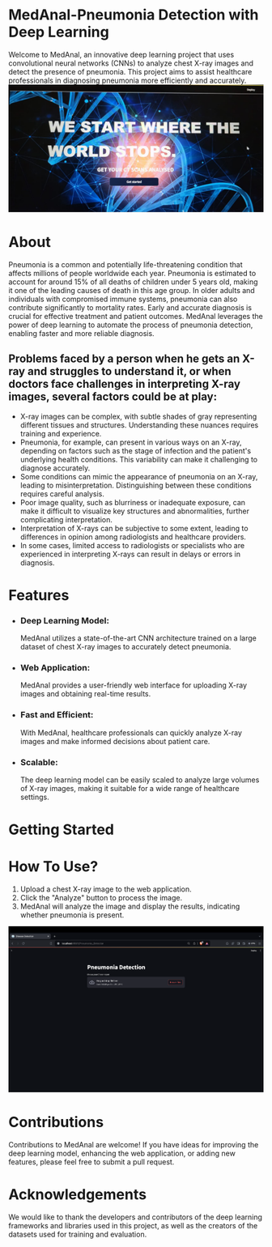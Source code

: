 # **MedAnal-Pneumonia Detection with Deep Learning**

Welcome to MedAnal, an innovative deep learning project that uses convolutional neural networks (CNNs) to analyze chest X-ray images and detect the presence of pneumonia. This project aims to assist healthcare professionals in diagnosing pneumonia more efficiently and accurately.
![Landing Page](E1.jpg)


# About
Pneumonia is a common and potentially life-threatening condition that affects millions of people worldwide each year. Pneumonia is estimated to account for around 15% of all deaths of children under 5 years old, making it one of the leading causes of death in this age group. In older adults and individuals with compromised immune systems, pneumonia can also contribute significantly to mortality rates. Early and accurate diagnosis is crucial for effective treatment and patient outcomes. MedAnal leverages the power of deep learning to automate the process of pneumonia detection, enabling faster and more reliable diagnosis.

## Problems faced by a person when he gets an X-ray and struggles to understand it, or when doctors face challenges in interpreting X-ray images, several factors could be at play:
- X-ray images can be complex, with subtle shades of gray representing different tissues and structures. Understanding these nuances requires training and experience.
- Pneumonia, for example, can present in various ways on an X-ray, depending on factors such as the stage of infection and the patient's underlying health conditions. This variability can make it challenging to diagnose accurately.
- Some conditions can mimic the appearance of pneumonia on an X-ray, leading to misinterpretation. Distinguishing between these conditions requires careful analysis.
- Poor image quality, such as blurriness or inadequate exposure, can make it difficult to visualize key structures and abnormalities, further complicating interpretation.
- Interpretation of X-rays can be subjective to some extent, leading to differences in opinion among radiologists and healthcare providers.
- In some cases, limited access to radiologists or specialists who are experienced in interpreting X-rays can result in delays or errors in diagnosis.

# Features

- ### Deep Learning Model:
  MedAnal utilizes a state-of-the-art CNN architecture trained on a large dataset of chest X-ray images to accurately detect pneumonia.
- ### Web Application:
  MedAnal provides a user-friendly web interface for uploading X-ray images and obtaining real-time results.
- ### Fast and Efficient:
  With MedAnal, healthcare professionals can quickly analyze X-ray images and make informed decisions about patient care.
- ### Scalable:
  The deep learning model can be easily scaled to analyze large volumes of X-ray images, making it suitable for a wide range of healthcare settings.

# Getting Started
# How To Use?
1. Upload a chest X-ray image to the web application.
2. Click the "Analyze" button to process the image.
3. MedAnal will analyze the image and display the results, indicating whether pneumonia is present.

![Step1](E2.png)

# Contributions
Contributions to MedAnal are welcome! If you have ideas for improving the deep learning model, enhancing the web application, or adding new features, please feel free to submit a pull request.

# Acknowledgements
We would like to thank the developers and contributors of the deep learning frameworks and libraries used in this project, as well as the creators of the datasets used for training and evaluation.
